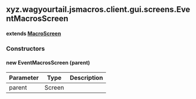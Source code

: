 

xyz.wagyourtail.jsmacros.client.gui.screens.EventMacrosScreen
-------------------------------------------------------------

#### extends [MacroScreen](1.9.2/xyz/wagyourtail/jsmacros/client/gui/screens/MacroScreen.html)

### Constructors

#### new EventMacrosScreen (parent)

| Parameter | Type | Description |
|---|---|---|
| parent | Screen |  |




